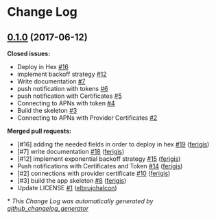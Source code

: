 # Change Log

## [0.1.0](https://github.com/inaka/pushito/tree/0.1.0) (2017-06-12)
**Closed issues:**

- Deploy in Hex [\#16](https://github.com/inaka/pushito/issues/16)
- implement backoff strategy [\#12](https://github.com/inaka/pushito/issues/12)
- Write documentation [\#7](https://github.com/inaka/pushito/issues/7)
- push notification with tokens [\#6](https://github.com/inaka/pushito/issues/6)
- push notification with Certificates [\#5](https://github.com/inaka/pushito/issues/5)
- Connecting to APNs with token [\#4](https://github.com/inaka/pushito/issues/4)
- Build the skeleton [\#3](https://github.com/inaka/pushito/issues/3)
-  Connecting to APNs with Provider Certificates [\#2](https://github.com/inaka/pushito/issues/2)

**Merged pull requests:**

- \[\#16\] adding the needed fields in order to deploy in hex [\#19](https://github.com/inaka/pushito/pull/19) ([ferigis](https://github.com/ferigis))
- \[\#7\] write documentation [\#18](https://github.com/inaka/pushito/pull/18) ([ferigis](https://github.com/ferigis))
- \[\#12\] implement exponential backoff strategy [\#15](https://github.com/inaka/pushito/pull/15) ([ferigis](https://github.com/ferigis))
- Push notifications with Certificates and Token [\#14](https://github.com/inaka/pushito/pull/14) ([ferigis](https://github.com/ferigis))
- \[\#2\] connections with provider certificate [\#10](https://github.com/inaka/pushito/pull/10) ([ferigis](https://github.com/ferigis))
- \[\#3\] build the app skeleton [\#8](https://github.com/inaka/pushito/pull/8) ([ferigis](https://github.com/ferigis))
- Update LICENSE [\#1](https://github.com/inaka/pushito/pull/1) ([elbrujohalcon](https://github.com/elbrujohalcon))



\* *This Change Log was automatically generated by [github_changelog_generator](https://github.com/skywinder/Github-Changelog-Generator)*